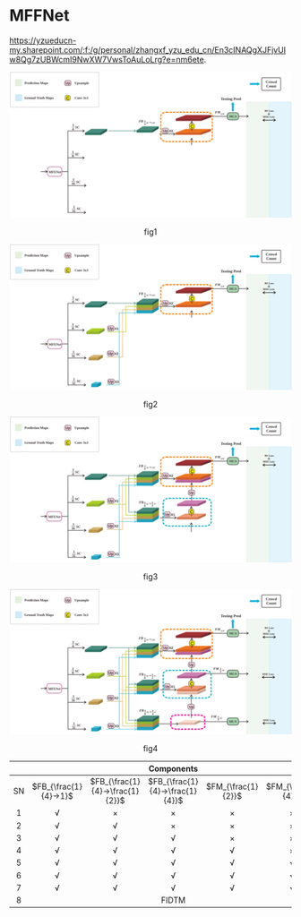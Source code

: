# MFFNet
https://yzueducn-my.sharepoint.com/:f:/g/personal/zhangxf_yzu_edu_cn/En3cINAQgXJFjvUIw8Qg7zUBWcmI9NwXW7VwsToAuLoLrg?e=nm6ete.

![img1](./img/1.svg)

<div style="text-align:center;">
    <p>fig1</p>
</div>


![img2](./img/2.svg)

<div style="text-align:center;">
    <p>fig2</p>
</div>

![img3](./img/3.svg)

<div style="text-align:center;">
    <p>fig3</p>
</div>

![img4](./img/4.svg)

<div style="text-align:center;">
    <p>fig4</p>
</div>


|      |                       |                                 |           Components            |                    |                    |         |      |           |           |    SHT B    |    ->    |      SHT A      |              |
| :--: | :-------------------: | :-----------------------------: | :-----------------------------: | :----------------: | :----------------: | :-----: | :--: | :-------: | :-------: | :---------: | :------: | :-------------: | :----------: |
|  SN  | $FB_{\frac{1}{4}->1}$ | $FB_{\frac{1}{4}->\frac{1}{2}}$ | $FB_{\frac{1}{4}->\frac{1}{4}}$ | $FM_{\frac{1}{2}}$ | $FM_{\frac{1}{4}}$ | MCA/CNN | Loss |    MAE    |    MSE    | Params (MB) | TCE (ep) | Train Time(min) | Test Time(s) |
|  1   |           √           |                ×                |                ×                |         ×          |         ×          |   MCA   | +BS  |   158.7   |   258.7   |    67.49    |   100    |      48.2       |      34      |
|  2   |           √           |                √                |                ×                |         ×          |         ×          |   MCA   | +BS  |   139.4   |   247.5   |    68.82    |   130    |      57.6       |      26      |
|  3   |           √           |                √                |                √                |         ×          |         ×          |   MCA   | +BS  |   139.9   |   235.0   |    68.86    |   320    |      137.6      |      27      |
|  4   |           √           |                √                |                √                |         √          |         ×          |   MCA   | +BS  |   127.9   |   209.4   |    68.86    |   110    |      49.5       |      26      |
|  5   |           √           |                √                |                √                |         √          |         √          |   CNN   | +BS  |   133.3   |   255.8   |    68.76    |   320    |      112.0      |      19      |
|  6   |           √           |                √                |                √                |         √          |         √          |   MCA   | MSE  |   130.3   |   216.0   |    68.86    |   800    |      640.0      |      45      |
|  7   |           √           |                √                |                √                |         √          |         √          |   MCA   | +BS  | **107.3** | **188.5** |    68.86    |   100    |      84.0       |      32      |
|  8   |                       |                                 |              FIDTM              |                    |                    |         |      |   147.6   |   282.2   |    66.58    |   670    |      335.0      |      21      |

